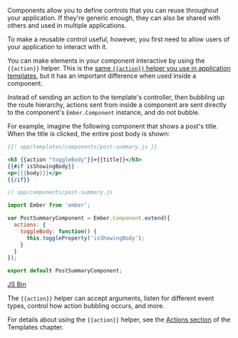 Components allow you to define controls that you can reuse throughout
your application. If they're generic enough, they can also be shared
with others and used in multiple applications.

To make a reusable control useful, however, you first need to allow
users of your application to interact with it.

You can make elements in your component interactive by using the
`{{action}}` helper. This is the [same `{{action}}` helper you use in
application templates](../templates/actions), but it has an
important difference when used inside a component.

Instead of sending an action to the template's controller, then bubbling
up the route hierarchy, actions sent from inside a component are sent
directly to the component's `Ember.Component` instance, and do not
bubble.

For example, imagine the following component that shows a post's title.
When the title is clicked, the entire post body is shown:

```handlebars
{{! app/templates/components/post-summary.js }}

<h3 {{action "toggleBody"}}>{{title}}</h3>
{{#if isShowingBody}}
<p>{{{body}}}</p>
{{/if}}
```

```js
// app/components/post-summary.js

import Ember from 'ember';

var PostSummaryComponent = Ember.Component.extend({
  actions: {
    toggleBody: function() {
      this.toggleProperty('isShowingBody');
    }
  }
});

export default PostSummaryComponent;
```

<a class="jsbin-embed" href="http://jsbin.com/wozezuwopi/4/embed?live">JS Bin</a><script src="http://static.jsbin.com/js/embed.js"></script>

The `{{action}}` helper can accept arguments, listen for different event
types, control how action bubbling occurs, and more.

For details about using the `{{action}}` helper, see the [Actions
section](../templates/actions) of the Templates chapter.
